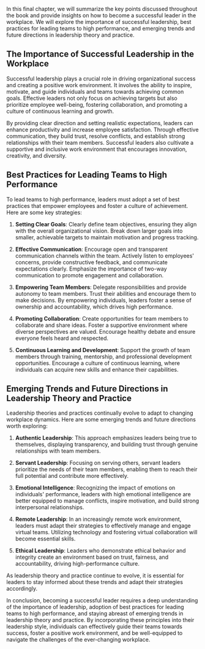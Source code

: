 

In this final chapter, we will summarize the key points discussed throughout the book and provide insights on how to become a successful leader in the workplace. We will explore the importance of successful leadership, best practices for leading teams to high performance, and emerging trends and future directions in leadership theory and practice.

The Importance of Successful Leadership in the Workplace
--------------------------------------------------------

Successful leadership plays a crucial role in driving organizational success and creating a positive work environment. It involves the ability to inspire, motivate, and guide individuals and teams towards achieving common goals. Effective leaders not only focus on achieving targets but also prioritize employee well-being, fostering collaboration, and promoting a culture of continuous learning and growth.

By providing clear direction and setting realistic expectations, leaders can enhance productivity and increase employee satisfaction. Through effective communication, they build trust, resolve conflicts, and establish strong relationships with their team members. Successful leaders also cultivate a supportive and inclusive work environment that encourages innovation, creativity, and diversity.

Best Practices for Leading Teams to High Performance
----------------------------------------------------

To lead teams to high performance, leaders must adopt a set of best practices that empower employees and foster a culture of achievement. Here are some key strategies:

1. **Setting Clear Goals**: Clearly define team objectives, ensuring they align with the overall organizational vision. Break down larger goals into smaller, achievable targets to maintain motivation and progress tracking.

2. **Effective Communication**: Encourage open and transparent communication channels within the team. Actively listen to employees' concerns, provide constructive feedback, and communicate expectations clearly. Emphasize the importance of two-way communication to promote engagement and collaboration.

3. **Empowering Team Members**: Delegate responsibilities and provide autonomy to team members. Trust their abilities and encourage them to make decisions. By empowering individuals, leaders foster a sense of ownership and accountability, which drives high performance.

4. **Promoting Collaboration**: Create opportunities for team members to collaborate and share ideas. Foster a supportive environment where diverse perspectives are valued. Encourage healthy debate and ensure everyone feels heard and respected.

5. **Continuous Learning and Development**: Support the growth of team members through training, mentorship, and professional development opportunities. Encourage a culture of continuous learning, where individuals can acquire new skills and enhance their capabilities.

Emerging Trends and Future Directions in Leadership Theory and Practice
-----------------------------------------------------------------------

Leadership theories and practices continually evolve to adapt to changing workplace dynamics. Here are some emerging trends and future directions worth exploring:

1. **Authentic Leadership**: This approach emphasizes leaders being true to themselves, displaying transparency, and building trust through genuine relationships with team members.

2. **Servant Leadership**: Focusing on serving others, servant leaders prioritize the needs of their team members, enabling them to reach their full potential and contribute more effectively.

3. **Emotional Intelligence**: Recognizing the impact of emotions on individuals' performance, leaders with high emotional intelligence are better equipped to manage conflicts, inspire motivation, and build strong interpersonal relationships.

4. **Remote Leadership**: In an increasingly remote work environment, leaders must adapt their strategies to effectively manage and engage virtual teams. Utilizing technology and fostering virtual collaboration will become essential skills.

5. **Ethical Leadership**: Leaders who demonstrate ethical behavior and integrity create an environment based on trust, fairness, and accountability, driving high-performance culture.

As leadership theory and practice continue to evolve, it is essential for leaders to stay informed about these trends and adapt their strategies accordingly.

In conclusion, becoming a successful leader requires a deep understanding of the importance of leadership, adoption of best practices for leading teams to high performance, and staying abreast of emerging trends in leadership theory and practice. By incorporating these principles into their leadership style, individuals can effectively guide their teams towards success, foster a positive work environment, and be well-equipped to navigate the challenges of the ever-changing workplace.